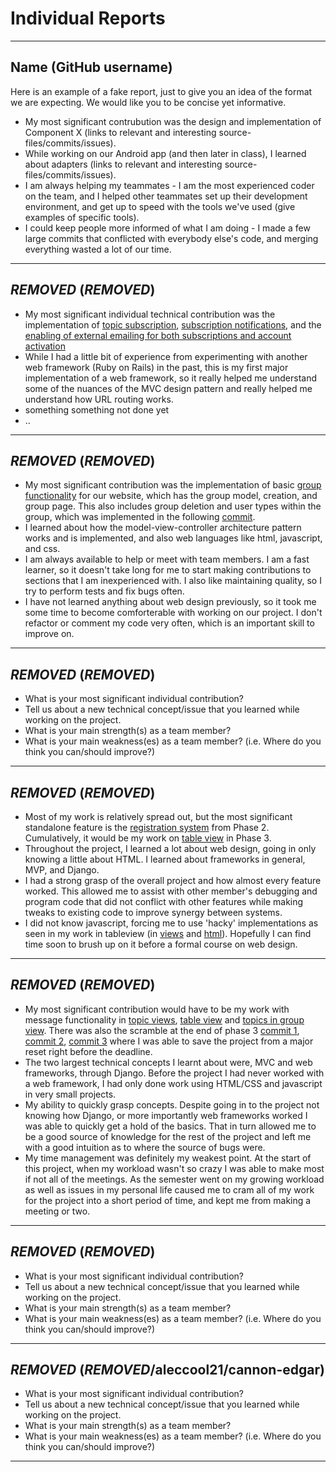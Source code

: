# Individual Reports

-----

## Name (GitHub username)

Here is an example of a fake report, just to give you an idea of the format we are expecting.
We would like you to be concise yet informative.

* My most significant contrubution was the design and implementation of Component X (links to relevant and interesting source-files/commits/issues).
* While working on our Android app (and then later in class), I learned about adapters (links to relevant and interesting source-files/commits/issues).
* I am always helping my teammates - I am the most experienced coder on the team, and I helped other teammates set up their development environment, and get up to speed with the tools we've used (give examples of specific tools).
* I could keep people more informed of what I am doing - I made a few large commits that conflicted with everybody else's code, and merging everything wasted a lot of our time.

----

## ***REMOVED*** (***REMOVED***)

 * My most significant individual technical contribution was the implementation of [topic subscription](https://github.com/csc301-fall2014/Proj-Evening-Team8-repo/commit/a39d8a641226ecc3f58309e94ddda519b0b412da), [subscription notifications](https://github.com/csc301-fall2014/Proj-Evening-Team8-repo/commit/768e64f1618e2cc04529aaed01cbbca1e6c2ccac), and the [enabling of external emailing for both subscriptions and account activation](https://github.com/csc301-fall2014/Proj-Evening-Team8-repo/commit/e7d26d0e1557ac3c05afe744b258f5f0b8a1c3d7)
 * While I had a little bit of experience from experimenting with another web framework (Ruby on Rails) in the past, this is my first major implementation of a web framework, so it really helped me understand some of the nuances of the MVC design pattern and really helped me understand how URL routing works.
 * something something not done yet
 * ..

----

## ***REMOVED*** (***REMOVED***)

 * My most significant contribution was the implementation of basic [group functionality]( https://github.com/csc301-fall2014/Proj-Evening-Team8-repo/commit/4cb91e70930d0c8860c136188c83617cc6c87661) for our website, which has the group model, creation, and group page. This also includes group deletion and user types within the group, which was implemented in the following [commit](https://github.com/csc301-fall2014/Proj-Evening-Team8-repo/commit/2607beb28b77933f3977498d8badb64fb4f8c8d7).
 * I learned about how the model-view-controller architecture pattern works and is implemented, and also web languages like html, javascript, and css.
 * I am always available to help or meet with team members. I am a fast learner, so it doesn't take long for me to start making contributions to sections that I am inexperienced with. I also like maintaining quality, so I try to perform tests and fix bugs often.
 * I have not learned anything about web design previously, so it took me some time to become comforterable with working on our project. I don't refactor or comment my code very often, which is an important skill to improve on.

----

## ***REMOVED*** (***REMOVED***)

 * What is your most significant individual contribution?
 * Tell us about a new technical concept/issue that you learned while working on the project.
 * What is your main strength(s) as a team member?
 * What is your main weakness(es) as a team member? (i.e. Where do you think you can/should improve?)

----

## ***REMOVED*** (***REMOVED***)

 * Most of my work is relatively spread out, but the most significant standalone feature is the [registration system](https://github.com/csc301-fall2014/Proj-Evening-Team8-repo/tree/registration20) from Phase 2. Cumulatively, it would be my work on [table view](https://github.com/csc301-fall2014/Proj-Evening-Team8-repo/tree/tagsintables59) in Phase 3.
 * Throughout the project, I learned a lot about web design, going in only knowing a little about HTML. I learned about frameworks in general, MVP, and Django.
 * I had a strong grasp of the overall project and how almost every feature worked. This allowed me to assist with other member's debugging and program code that did not conflict with other features while making tweaks to existing code to improve synergy between systems.
 * I did not know javascript, forcing me to use 'hacky' implementations as seen in my work in tableview (in [views](https://github.com/csc301-fall2014/Proj-Evening-Team8-repo/blob/tagsintables59/messageboard/mainsite/views.py) and [html](https://github.com/csc301-fall2014/Proj-Evening-Team8-repo/blob/tagsintables59/messageboard/mainsite/templates/tableview.html)). Hopefully I can find time soon to brush up on it before a formal course on web design.

----

## ***REMOVED*** (***REMOVED***)

 * My most significant contribution would have to be my work with message functionality in [topic views](https://github.com/csc301-fall2014/Proj-Evening-Team8-repo/commits/messagetopic8), [table view](https://github.com/csc301-fall2014/Proj-Evening-Team8-repo/commits/tableviewmessaging55) and [topics in group view](https://github.com/csc301-fall2014/Proj-Evening-Team8-repo/commits/groupmessagesfix70). There was also the scramble at the end of phase 3 [commit 1](https://github.com/csc301-fall2014/Proj-Evening-Team8-repo/commit/fb71e50ff977583a65c320f46b57c60e73fdebfc), [commit 2](https://github.com/csc301-fall2014/Proj-Evening-Team8-repo/commit/8d1f243e14d5b1019f516806fb2182c422843996), [commit 3](https://github.com/csc301-fall2014/Proj-Evening-Team8-repo/commit/6e6c7ff4f34e4aeb6d1aa1c5d52675d44334af77) where I was able to save the project from a major reset right before the deadline.
 * The two largest technical concepts I learnt about were, MVC and web frameworks, through Django. Before the project I had never worked with a web framework, I had only done work using HTML/CSS and javascript in very small projects.
 * My ability to quickly grasp concepts. Despite going in to the project not knowing how Django, or more importantly web frameworks worked I was able to quickly get a hold of the basics. That in turn allowed me to be a good source of knowledge for the rest of the project and left me with a good intuition as to where the source of bugs were.
 * My time management was definitely my weakest point. At the start of this project, when my workload wasn't so crazy I was able to make most if not all of the meetings. As the semester went on my growing workload as well as issues in my personal life caused me to cram all of my work for the project into a short period of time, and kept me from making a meeting or two.

----

## ***REMOVED*** (***REMOVED***)

 * What is your most significant individual contribution?
 * Tell us about a new technical concept/issue that you learned while working on the project.
 * What is your main strength(s) as a team member?
 * What is your main weakness(es) as a team member? (i.e. Where do you think you can/should improve?)

----

## ***REMOVED*** (***REMOVED***/aleccool21/cannon-edgar)

 * What is your most significant individual contribution?
 * Tell us about a new technical concept/issue that you learned while working on the project.
 * What is your main strength(s) as a team member?
 * What is your main weakness(es) as a team member? (i.e. Where do you think you can/should improve?)

----

